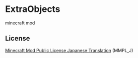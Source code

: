 # ExtraObjects
minecraft mod

## License
[Minecraft Mod Public License Japanese Translation](https://dl.dropboxusercontent.com/u/51943112/MMPL_J.txt) (MMPL_J)
